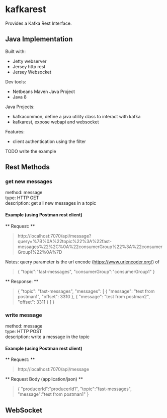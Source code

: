 # kafkarest
Provides a Kafka Rest Interface.


## Java Implementation
Built with:
* Jetty webserver
* Jersey http rest
* Jersey Websocket

Dev tools:
* Netbeans Maven Java Project
* Java 8

Java Projects:
* kafkacommon, define a java utility class to interact with kafka
* kafkarest, expose webapi and websocket

Features:
* client authentication using the filter

TODO write the example


## Rest Methods
### get new messages
method: message  
type: HTTP GET  
description: get all new messages in a topic

#### Example (using Postman rest client)

** Request: **
> http://localhost:7070/api/message?query=%7B%0A%22topic%22%3A%22fast-messages%22%2C%0A%22consumerGroup%22%3A%22consumerGroup1%22%0A%7D

Notes: query parameter is the url encode (https://www.urlencoder.org/) of
>{
>"topic":"fast-messages",
>"consumerGroup":"consumerGroup1"
>}

** Response: **
>{
>    "topic": "fast-messages",
>    "messages": [
>        {
>            "message": "test from postman1",
>            "offset": 3310
>        },
>        {
>            "message": "test from postman2",
>            "offset": 3311
>        }
>    ]
>}

### write message
method: message  
type: HTTP POST  
description: write a message in the topic

#### Example (using Postman rest client)

** Request: **
> http://localhost:7070/api/message

** Request Body (application/json) **
>{
>	"producerId":"producerId1",
>	"topic":"fast-messages",
>	"message":"test from postman1"
>}


## WebSocket


